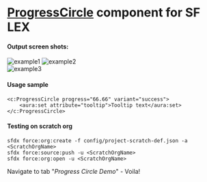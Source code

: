 # <u>ProgressCircle</u> component for SF LEX

#### Output screen shots:<br/>
![example1](https://user-images.githubusercontent.com/19519479/48674445-114ff380-eb55-11e8-9c29-aa222c9908a0.PNG)
![example2](https://user-images.githubusercontent.com/19519479/48674446-11e88a00-eb55-11e8-966a-958735b6e7a6.PNG)<br/>
![example3](https://user-images.githubusercontent.com/19519479/48674556-32651400-eb56-11e8-9178-797ab0ddc2b7.png)
#### Usage sample
```
<c:ProgressCircle progress="66.66" variant="success">
    <aura:set attribute="tooltip">Tooltip text</aura:set>
</c:ProgressCircle>
```
#### Testing on scratch org 
```
sfdx force:org:create -f config/project-scratch-def.json -a <ScratchOrgName>
sfdx force:source:push -u <ScratchOrgName>
sfdx force:org:open -u <ScratchOrgName>
```
Navigate to tab "<i>Progress Circle Demo</i>" - Voila!